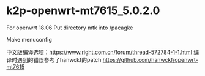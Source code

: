 # k2p-openwrt-mt7615_5.0.2.0
For openwrt 18.06
Put directory mtk into /pacagke



Make menuconfig

中文版编译选项：https://www.right.com.cn/forum/thread-572784-1-1.html
编译时遇到的错误参考了hanwckf的patch https://github.com/hanwckf/openwrt-mt7615
